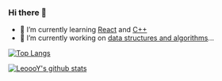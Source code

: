 ### Hi there 👋
- 🌱 I’m currently learning [React](https://leoy233.website/docs/FE/React/React_Intro_PPT/doc-%E4%B8%8A%E6%89%8BReact) and [C++](https://leoy233.website/docs/C++/doc-C++-C++PrimerNotes/)
- 🔭 I’m currently working on [data structures and algorithms](https://leetcode-cn.com/u/leoooy/)...

[![Top Langs](https://github-readme-stats.leoy233.vercel.app/api/top-langs/?username=LeoooY&show_icons=true&count_private=true&include_all_commits=true&layout=compact)](https://github.com/LeoooY)


[![LeoooY's github stats](https://github-readme-stats.leoy233.vercel.app/api?username=LeoooY&show_icons=true&count_private=true&include_all_commits=true)](https://github.com/LeoooY)



<!--
repo examples
<a href="https://github.com/anuraghazra/github-readme-stats">
  <img align="center" src="https://github-readme-stats.vercel.app/api/pin/?username=anuraghazra&repo=github-readme-stats" />
</a>
<a href="https://github.com/anuraghazra/convoychat">
  <img align="center" src="https://github-readme-stats.vercel.app/api/pin/?username=anuraghazra&repo=convoychat" />
</a>
-->

<!--
**LeoooY/LeoooY** is a ✨ _special_ ✨ repository because its `README.md` (this file) appears on your GitHub profile.

Here are some ideas to get you started:

- 🔭 I’m currently working on ...
- 🌱 I’m currently learning ...
- 👯 I’m looking to collaborate on ...
- 🤔 I’m looking for help with ...
- 💬 Ask me about ...
- 📫 How to reach me: ...
- 😄 Pronouns: ...
- ⚡ Fun fact: ...
-->
